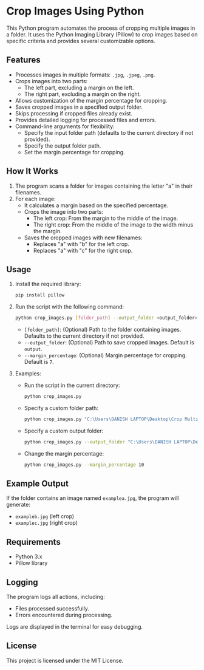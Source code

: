 # Crop Images Using Python

This Python program automates the process of cropping multiple images in a folder. It uses the Python Imaging Library (Pillow) to crop images based on specific criteria and provides several customizable options.

## Features

- Processes images in multiple formats: `.jpg`, `.jpeg`, `.png`.
- Crops images into two parts:
  - The left part, excluding a margin on the left.
  - The right part, excluding a margin on the right.
- Allows customization of the margin percentage for cropping.
- Saves cropped images in a specified output folder.
- Skips processing if cropped files already exist.
- Provides detailed logging for processed files and errors.
- Command-line arguments for flexibility:
  - Specify the input folder path (defaults to the current directory if not provided).
  - Specify the output folder path.
  - Set the margin percentage for cropping.

## How It Works

1. The program scans a folder for images containing the letter "a" in their filenames.
2. For each image:
   - It calculates a margin based on the specified percentage.
   - Crops the image into two parts:
     - The left crop: From the margin to the middle of the image.
     - The right crop: From the middle of the image to the width minus the margin.
   - Saves the cropped images with new filenames:
     - Replaces "a" with "b" for the left crop.
     - Replaces "a" with "c" for the right crop.

## Usage

1. Install the required library:
   ```bash
   pip install pillow
   ```

2. Run the script with the following command:
   ```bash
   python crop_images.py [folder_path] --output_folder <output_folder> --margin_percentage <margin_percentage>
   ```

   - `[folder_path]`: (Optional) Path to the folder containing images. Defaults to the current directory if not provided.
   - `--output_folder`: (Optional) Path to save cropped images. Default is `output`.
   - `--margin_percentage`: (Optional) Margin percentage for cropping. Default is `7`.

3. Examples:
   - Run the script in the current directory:
     ```bash
     python crop_images.py
     ```
   - Specify a custom folder path:
     ```bash
     python crop_images.py "C:\Users\DANISH LAPTOP\Desktop\Crop Multiple Images Using Python"
     ```
   - Specify a custom output folder:
     ```bash
     python crop_images.py --output_folder "C:\Users\DANISH LAPTOP\Desktop\Cropped Images"
     ```
   - Change the margin percentage:
     ```bash
     python crop_images.py --margin_percentage 10
     ```

## Example Output

If the folder contains an image named `examplea.jpg`, the program will generate:
- `exampleb.jpg` (left crop)
- `examplec.jpg` (right crop)

## Requirements

- Python 3.x
- Pillow library

## Logging

The program logs all actions, including:
- Files processed successfully.
- Errors encountered during processing.

Logs are displayed in the terminal for easy debugging.

## License

This project is licensed under the MIT License.